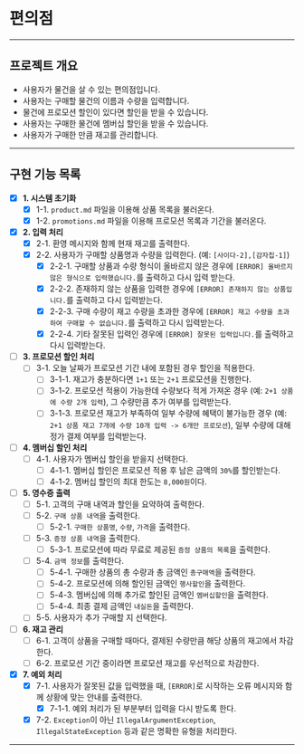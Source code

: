 # 편의점

---  

## 프로젝트 개요

- 사용자가 물건을 살 수 있는 편의점입니다.
- 사용자는 구매할 물건의 이름과 수량을 입력합니다.
- 물건에 프로모션 할인이 있다면 할인을 받을 수 있습니다.
- 사용자는 구매한 물건에 멤버십 할인을 받을 수 있습니다.
- 사용자가 구매한 만큼 재고를 관리합니다.

--- 

## 구현 기능 목록

- [x] **1. 시스템 초기화**
    - [x] 1-1. `product.md` 파일을 이용해 상품 목록을 불러온다.
    - [x] 1-2. `promotions.md` 파일을 이용해 프로모션 목록과 기간을 불러온다.

- [x] **2. 입력 처리**
    - [x] 2-1. 환영 메시지와 함께 현재 재고를 출력한다.
    - [x] 2-2. 사용자가 구매할 상품명과 수량을 입력한다. (예: `[사이다-2],[감자칩-1]`)
        - [x] 2-2-1. 구매할 상품과 수량 형식이 올바르지 않은 경우에 `[ERROR] 올바르지 않은 형식으로 입력했습니다.`를 출력하고 다시 입력 받는다.
        - [x] 2-2-2. 존재하지 않는 상품을 입력한 경우에 `[ERROR] 존재하지 않는 상품입니다.`를 출력하고 다시 입력받는다.
        - [x] 2-2-3. 구매 수량이 재고 수량을 초과한 경우에 `[ERROR] 재고 수량을 초과하여 구매할 수 없습니다.`를 출력하고 다시 입력받는다.
        - [x] 2-2-4. 기타 잘못된 입력인 경우에 `[ERROR] 잘못된 입력입니다.`를 출력하고 다시 입력받는다.

- [ ] **3. 프로모션 할인 처리**
    - [ ] 3-1. 오늘 날짜가 프로모션 기간 내에 포함된 경우 할인을 적용한다.
        - [ ] 3-1-1. 재고가 충분하다면 `1+1` 또는 `2+1` 프로모션을 진행한다.
        - [ ] 3-1-2. 프로모션 적용이 가능한데 수량보다 적게 가져온 경우 (예: `2+1 상품에 수량 2개 입력`), 그 수량만큼 추가 여부를 입력받는다.
        - [ ] 3-1-3. 프로모션 재고가 부족하여 일부 수량에 혜택이 불가능한 경우 (예: `2+1 상품 재고 7개에 수량 10개 입력 -> 6개만 프로모션`), 일부 수량에 대해 정가 결제 여부를
          입력받는다.

- [ ] **4. 멤버십 할인 처리**
    - [ ] 4-1. 사용자가 멤버십 할인을 받을지 선택한다.
        - [ ] 4-1-1. 멤버십 할인은 프로모션 적용 후 남은 금액의 `30%`를 할인받는다.
        - [ ] 4-1-2. 멤버십 할인의 최대 한도는 `8,000원`이다.

- [ ] **5. 영수증 출력**
    - [ ] 5-1. 고객의 구매 내역과 할인을 요약하여 출력한다.
    - [ ] 5-2. `구매 상품 내역`을 출력한다.
        - [ ] 5-2-1. `구매한 상품명`, `수량`, `가격`을 출력한다.
    - [ ] 5-3. `증정 상품 내역`을 출력한다.
        - [ ] 5-3-1. 프로모션에 따라 무료로 제공된 `증정 상품의 목록`을 출력한다.
    - [ ] 5-4. `금액 정보`를 출력한다.
        - [ ] 5-4-1. 구매한 상품의 총 수량과 총 금액인 `총구매액`을 출력한다.
        - [ ] 5-4-2. 프로모션에 의해 할인된 금액인 `행사할인`을 출력한다.
        - [ ] 5-4-3. 멤버십에 의해 추가로 할인된 금액인 `멤버십할인`을 출력한다.
        - [ ] 5-4-4. 최종 결제 금액인 `내실돈`을 출력한다.
    - [ ] 5-5. 사용자가 추가 구매할 지 선택한다.

- [ ] **6. 재고 관리**
    - [ ] 6-1. 고객이 상품을 구매할 때마다, 결제된 수량만큼 해당 상품의 재고에서 차감한다.
    - [ ] 6-2. 프로모션 기간 중이라면 프로모션 재고를 우선적으로 차감한다.

- [x] **7. 예외 처리**
    - [x] 7-1. 사용자가 잘못된 값을 입력했을 때, `[ERROR]`로 시작하는 오류 메시지와 함께 상황에 맞는 안내를 출력한다.
        - [x] 7-1-1. 예외 처리가 된 부분부터 입력을 다시 받도록 한다.
    - [x] 7-2. `Exception`이 아닌 `IllegalArgumentException`, `IllegalStateException` 등과 같은 명확한 유형을 처리한다.

---  